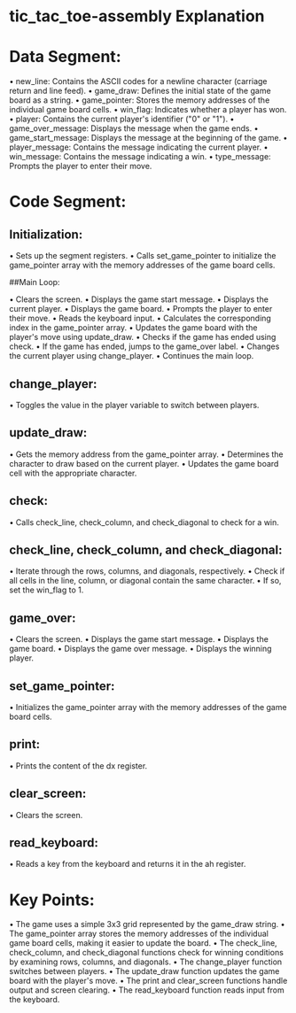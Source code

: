# tic_tac_toe-assembly Explanation

# Data Segment:

• new_line: Contains the ASCII codes for a newline character (carriage return and line feed).
• game_draw: Defines the initial state of the game board as a string.
• game_pointer: Stores the memory addresses of the individual game board cells.
• win_flag: Indicates whether a player has won.
• player: Contains the current player's identifier ("0" or "1").
• game_over_message: Displays the message when the game ends.
• game_start_message: Displays the message at the beginning of the game.
• player_message: Contains the message indicating the current player.
• win_message: Contains the message indicating a win.
• type_message: Prompts the player to enter their move.

# Code Segment:

## Initialization:

• Sets up the segment registers.
• Calls set_game_pointer to initialize the game_pointer array with the memory addresses of the game board cells.

##Main Loop:

• Clears the screen.
• Displays the game start message.
• Displays the current player.
• Displays the game board.
• Prompts the player to enter their move.
• Reads the keyboard input.
• Calculates the corresponding index in the game_pointer array.
• Updates the game board with the player's move using update_draw.
• Checks if the game has ended using check.
• If the game has ended, jumps to the game_over label.
• Changes the current player using change_player.
• Continues the main loop.

## change_player:

• Toggles the value in the player variable to switch between players.

## update_draw:

• Gets the memory address from the game_pointer array.
• Determines the character to draw based on the current player.
• Updates the game board cell with the appropriate character.

## check:

• Calls check_line, check_column, and check_diagonal to check for a win.

## check_line, check_column, and check_diagonal:

• Iterate through the rows, columns, and diagonals, respectively.
• Check if all cells in the line, column, or diagonal contain the same character.
• If so, set the win_flag to 1.

## game_over:

• Clears the screen.
• Displays the game start message.
• Displays the game board.
• Displays the game over message.
• Displays the winning player.

## set_game_pointer:

• Initializes the game_pointer array with the memory addresses of the game board cells.

## print:

• Prints the content of the dx register.

## clear_screen:

• Clears the screen.

## read_keyboard:

• Reads a key from the keyboard and returns it in the ah register.

# Key Points:

• The game uses a simple 3x3 grid represented by the game_draw string.
• The game_pointer array stores the memory addresses of the individual game board cells, making it easier to update the board.
• The check_line, check_column, and check_diagonal functions check for winning conditions by examining rows, columns, and diagonals.
• The change_player function switches between players.
• The update_draw function updates the game board with the player's move.
• The print and clear_screen functions handle output and screen clearing.
• The read_keyboard function reads input from the keyboard.
